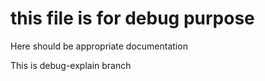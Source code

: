 # this file is for debug purpose
Here should be appropriate documentation

This is debug-explain branch